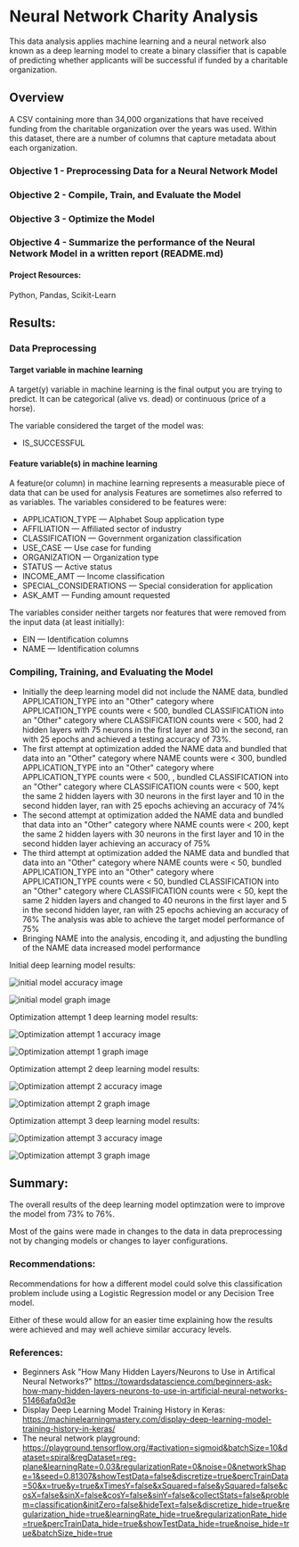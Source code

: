 # Neural Network Charity Analysis
This data analysis applies machine learning and a neural network also known as a deep learning model to create a binary classifier that is capable of predicting whether applicants will be successful if funded by a charitable organization.
## Overview

A CSV containing more than 34,000 organizations that have received funding from the charitable organization over the years was used. Within this dataset, there are a number of columns that capture metadata about each organization.

### Objective 1 - Preprocessing Data for a Neural Network Model

### Objective 2 - Compile, Train, and Evaluate the Model

### Objective 3 - Optimize the Model

### Objective 4 - Summarize the performance of the Neural Network Model in a written report (README.md)


#### Project Resources: 
Python, Pandas, Scikit-Learn

## Results:

### Data Preprocessing

#### Target variable in machine learning

A target(y) variable in machine learning is the final output you are trying to predict. It can be categorical (alive vs. dead) or continuous (price of a horse).

The variable considered the target of the model was: 

* IS_SUCCESSFUL

#### Feature variable(s) in machine learning

A feature(or column) in machine learning represents a measurable piece of data that can be used for analysis Features are sometimes also referred to as variables. 
The variables considered to be features were: 

* APPLICATION_TYPE — Alphabet Soup application type
* AFFILIATION — Affiliated sector of industry
* CLASSIFICATION — Government organization classification
* USE_CASE — Use case for funding
* ORGANIZATION — Organization type
* STATUS — Active status
* INCOME_AMT — Income classification
* SPECIAL_CONSIDERATIONS — Special consideration for application
* ASK_AMT — Funding amount requested

The variables consider neither targets nor features that were removed from the input data (at least initially):

* EIN — Identification columns
* NAME — Identification columns

### Compiling, Training, and Evaluating the Model
* Initially the deep learning model did not include the NAME data, bundled APPLICATION_TYPE into an "Other" category where APPLICATION_TYPE counts were < 500, bundled CLASSIFICATION into an "Other" category where CLASSIFICATION counts  were < 500, had 2 hidden layers with 75 neurons in the first layer and 30 in the second, ran with 25 epochs and achieved a testing accuracy of 73%.
* The first attempt at optimization added the NAME data and bundled that data into an "Other" category where NAME counts  were < 300, bundled APPLICATION_TYPE into an "Other" category where APPLICATION_TYPE counts were < 500, , bundled CLASSIFICATION into an "Other" category where CLASSIFICATION counts  were < 500, kept the same 2 hidden layers with 30 neurons in the first layer and 10 in the second hidden layer, ran with 25 epochs achieving an accuracy of 74%
* The second attempt at optimization added the NAME data and bundled that data into an "Other" category where NAME counts  were < 200, kept the same 2 hidden layers with 30 neurons in the first layer and 10 in the second hidden layer achieving an accuracy of 75%
* The third attempt at optimization added the NAME data and bundled that data into an "Other" category where NAME counts  were < 50, bundled APPLICATION_TYPE into an "Other" category where APPLICATION_TYPE counts were < 50, bundled CLASSIFICATION into an "Other" category where CLASSIFICATION counts  were < 50, kept the same 2 hidden layers and changed to 40 neurons in the first layer and 5 in the second hidden layer, ran with 25 epochs achieving an accuracy of 76%
The analysis was able to achieve the target model performance of 75%
* Bringing NAME into the analysis, encoding it, and adjusting the bundling of the NAME data increased model performance

Initial deep learning model results:

![initial model accuracy image](/resources/initial_model_accuracy.png)


![initial model graph image](/resources/initial_model_accuracy_loss_graph.png)


Optimization attempt 1 deep learning model results:

![Optimization attempt 1 accuracy image](/resources/opt1_accuracy.png)


![Optimization attempt 1 graph image](/resources/opt1_model_accuracy_loss_graph.png)


Optimization attempt 2 deep learning model results:

![Optimization attempt 2 accuracy image](/resources/opt2_accuracy.png)


![Optimization attempt 2 graph image](/resources/opt2_model_accuracy_loss_graph.png)


Optimization attempt 3 deep learning model results:

![Optimization attempt 3 accuracy image](/resources/opt3_accuracy.png)


![Optimization attempt 3 graph image](/resources/opt3_model_accuracy_loss_graph.png)


## Summary:

The overall results of the deep learning model optimzation were to improve the model from 73% to 76%. 

Most of the gains were made in changes to the data in data preprocessing not by changing models or changes to layer configurations. 

### Recommendations:

Recommendations for how a different model could solve this classification problem include using a Logistic Regression model or any Decision Tree model. 

Either of these would allow for an easier time explaining how the results were achieved and may well achieve similar accuracy levels.

### References:
* Beginners Ask "How Many Hidden Layers/Neurons to Use in Artifical Neural Networks?" https://towardsdatascience.com/beginners-ask-how-many-hidden-layers-neurons-to-use-in-artificial-neural-networks-51466afa0d3e
* Display Deep Learning Model Training History in Keras: https://machinelearningmastery.com/display-deep-learning-model-training-history-in-keras/
* The neural network playground: https://playground.tensorflow.org/#activation=sigmoid&batchSize=10&dataset=spiral&regDataset=reg-plane&learningRate=0.03&regularizationRate=0&noise=0&networkShape=1&seed=0.81307&showTestData=false&discretize=true&percTrainData=50&x=true&y=true&xTimesY=false&xSquared=false&ySquared=false&cosX=false&sinX=false&cosY=false&sinY=false&collectStats=false&problem=classification&initZero=false&hideText=false&discretize_hide=true&regularization_hide=true&learningRate_hide=true&regularizationRate_hide=true&percTrainData_hide=true&showTestData_hide=true&noise_hide=true&batchSize_hide=true